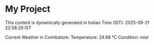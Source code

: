 # My Project

This content is dynamically generated in Indian Time (IST): 2025-09-21 22:58:29 IST


Current Weather in Coimbatore:
Temperature: 24.88 °C
Condition: mist
